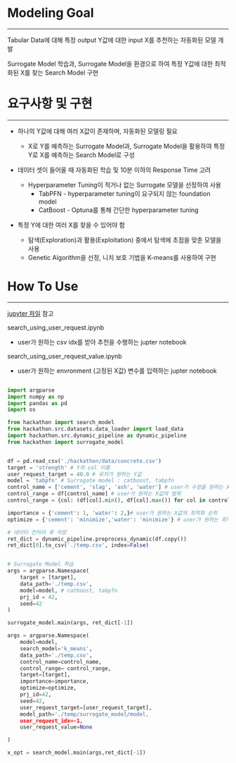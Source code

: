 # Modeling Goal 
-----
Tabular Data에 대해 특정 output Y값에 대한 input X를 추천하는 자동화된 모델 개발


Surrogate Model 학습과, Surrogate Model을 환경으로 하여 특정 Y값에 대한 최적화된 X를 찾는 Search Model 구현 

# 요구사항 및 구현
----

- 하나의 Y값에 대해 여러 X값이 존재하며, 자동화된 모델링 필요 
	- X로 Y를 예측하는 Surrogate Model과, Surrogate Model을 활용하여 특정 Y로 X를 예측하는 Search Model로 구성


- 데이터 셋이 들어올 때 자동화된 학습 및 10분 이하의 Response Time  고려 
	- Hyperparameter Tuning이 적거나 없는 Surrogate 모델을 선정하여 사용 
		- TabPFN - hyperparameter tuning이 요구되지 않는 foundation model 
		- CatBoost - Optuna를 통해 간단한 hyperparameter tuning 

- 특정 Y에 대한 여러 X를 찾을 수 있어야 함 
	- 탐색(Exploration)과 활용(Exploitation) 중에서 탐색에 초점을 맞춘 모델을 사용
	- Genetic Algorithm을 선정, 니치 보호 기법을 K-means를 사용하여 구현 

# How To Use
----
[jupyter 파일](https://github.com/boostcampaitech7/level4-cv-finalproject-hackathon-cv-06-lv3/blob/main/modeling/how_to_use_model.ipynb) 참고

search_using_user_request.ipynb
- user가 원하는 csv idx를 받아 추천을 수행하는 jupter notebook
  
search_using_user_request_value.ipynb
- user가 원하는 envronment (고정된 X값) 변수를 입력하는 jupter notebook


``` python

import argparse
import numpy as np
import pandas as pd
import os

from hackathon import search_model
from hackathon.src.datasets.data_loader import load_data
import hackathon.src.dynamic_pipeline as dynamic_pipeline
from hackathon import surrogate_model


df = pd.read_csv('./hackathon/data/concrete.csv')
target = 'strength' # Y의 col 이름  
user_request_target = 40.0 # 유저가 원하는 Y값
model = 'tabpfn' # Surrogate model : catboost, tabpfn
control_name = ['cement', 'slag', 'ash', 'water'] # user가 수정을 원하는 X값
control_range = df[control_name] # user가 원하는 X값의 범위 
control_range = {col: (df[col].min(), df[col].max()) for col in control_range}

importance = {'cement': 1, 'water': 2,}# user가 원하는 X값의 최적화 순위
optimize = {'cement': 'minimize','water': 'minimize'} # user가 원하는 최적화 방향

# 데이터 전처리 후 저장 
ret_dict = dynamic_pipeline.preprocess_dynamic(df.copy())
ret_dict[0].to_csv('./temp.csv', index=False)


# Surrogate Model 학습 
args = argparse.Namespace(
    target = [target],
    data_path='./temp.csv',
    model=model, # catboost, tabpfn
    prj_id = 42,
    seed=42
)

surrogate_model.main(args, ret_dict[-1])

args = argparse.Namespace(
    model=model,
    search_model='k_means',
    data_path='./temp.csv',
    control_name=control_name,
    control_range= control_range,
    target=[target],
    importance=importance,
    optimize=optimize,
    prj_id=42,
    seed=42,
    user_request_target=[user_request_target],
    model_path='./temp/surrogate_model/model,
    user_request_idx=-1,
    user_request_value=None

)

x_opt = search_model.main(args,ret_dict[-1])


```

